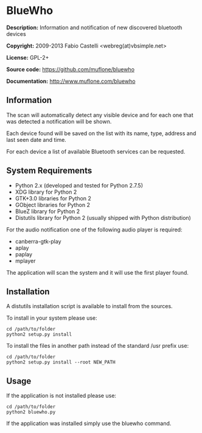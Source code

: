 BlueWho
=======
**Description:** Information and notification of new discovered bluetooth devices

**Copyright:** 2009-2013 Fabio Castelli <webreg(at)vbsimple.net>

**License:** GPL-2+

**Source code:** https://github.com/muflone/bluewho

**Documentation:** http://www.muflone.com/bluewho

Information
-----------

The scan will automatically detect any visible device and for each one that was
detected a notification will be shown.

Each device found will be saved on the list with its name, type, address and
last seen date and time.

For each device a list of available Bluetooth services can be requested.

System Requirements
-------------------

* Python 2.x (developed and tested for Python 2.7.5)
* XDG library for Python 2
* GTK+3.0 libraries for Python 2
* GObject libraries for Python 2
* BlueZ library for Python 2
* Distutils library for Python 2 (usually shipped with Python distribution)

For the audio notification one of the following audio player is required:

 * canberra-gtk-play
 * aplay
 * paplay
 * mplayer

The application will scan the system and it will use the first player found.

Installation
------------

A distutils installation script is available to install from the sources.

To install in your system please use:

    cd /path/to/folder
    python2 setup.py install

To install the files in another path instead of the standard /usr prefix use:

    cd /path/to/folder
    python2 setup.py install --root NEW_PATH

Usage
-----

If the application is not installed please use:

    cd /path/to/folder
    python2 bluewho.py

If the application was installed simply use the bluewho command.
